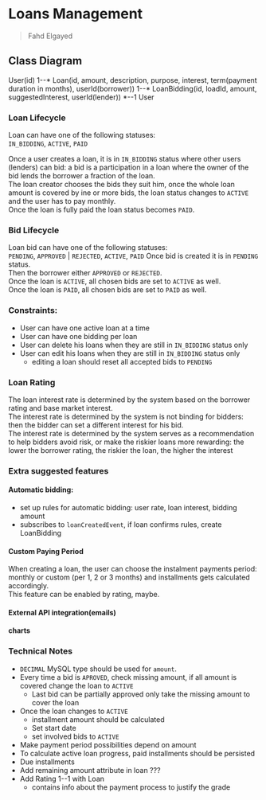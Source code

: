 # Loans Management
> Fahd Elgayed

## Class Diagram
User(id) 1--* Loan(id, amount, description, purpose, interest, term(payment duration in months), userId(borrower)) 1--* LoanBidding(id, loadId, amount, suggestedInterest, userId(lender)) *--1 User



### Loan Lifecycle
Loan can have one of the following statuses:  
`IN_BIDDING`, `ACTIVE`, `PAID`  
  
Once a user creates a loan, it is in `IN_BIDDING` status where other users (lenders)
can bid: a bid is a participation in a loan where the owner of the bid lends the borrower
a fraction of the loan.  
The loan creator chooses the bids they suit him, once the whole loan amount is covered by ine or more
bids, the loan status changes to `ACTIVE` and the user has to pay monthly.  
Once the loan is fully paid the loan status becomes `PAID`.

### Bid Lifecycle
Loan bid can have one of the following statuses:  
`PENDING`, `APPROVED` | `REJECTED`, `ACTIVE`, `PAID`
Once bid is created it is in `PENDING` status.  
Then the borrower either `APPROVED` or `REJECTED`.  
Once the loan is `ACTIVE`, all chosen bids are set to `ACTIVE` as well.  
Once the loan is `PAID`, all chosen bids are set to `PAID` as well.

### Constraints:
- User can have one active loan at a time
- User can have one bidding per loan
- User can delete his loans when they are still in `IN_BIDDING` status only
- User can edit his loans when they are still in `IN_BIDDING` status only
  - editing a loan should reset all accepted bids to `PENDING`

### Loan Rating
The loan interest rate is determined by the system based on the borrower rating and base market interest.  
The interest rate is determined by the system is not binding for bidders:  
then the bidder can set a different interest for his bid.  
The interest rate is determined by the system  serves as a recommendation to help bidders avoid risk, or make the riskier loans more rewarding:
the lower the borrower rating, the riskier the loan, the higher the interest

### Extra suggested features
#### Automatic bidding:
- set up rules for automatic bidding: user rate, loan interest, bidding amount
- subscribes to `loanCreatedEvent`, if loan confirms rules, create LoanBidding
#### Custom Paying Period
When creating a loan, the user can choose the instalment payments period: monthly or custom (per 1, 2 or 3 months)
and installments gets calculated accordingly.  
This feature can be enabled by rating, maybe.
#### External API integration(emails)
#### charts
### Technical Notes
- `DECIMAL` MySQL type should be used for `amount`.  
- Every time a bid is `APROVED`, check missing amount, if all amount is covered change the loan to `ACTIVE`
  - Last bid can be partially approved only take the missing amount to cover the loan
- Once the loan changes to `ACTIVE`
  - installment amount should be calculated
  - Set start date
  - set involved bids to `ACTIVE`
- Make payment period possibilities depend on amount
- To calculate active loan progress, paid installments should be persisted
- Due installments
- Add remaining amount attribute in loan ???
- Add Rating 1--1 with Loan
  - contains info about the payment process to justify the grade
